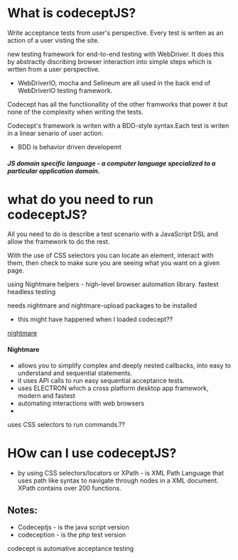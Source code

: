 # What is codeceptJS?

Write acceptance tests from user's perspective. Every test is writen as an action of a user visting the site.

new testing framework for end-to-end testing with WebDriver. It does this by abstractly discribing browser interaction into simple steps which is wrtten from a user perspective.

  - WebDriverIO, mocha and Selineum are all used in the back end of WebDriverIO testing framework.

Codecept has all the functiionallity of the other framworks that power it but none of the complexity when writing the tests.

Codecept's framework is writen with a BDD-style syntax.Each test is writen in a linear senario of user action.
  - BDD is behavior driven developemt

##### JS domain specific language - a computer language specialized to a particular application domain.


# what do you need to run codeceptJS?
All you need to do is describe a test scenario with a JavaScript DSL and allow the framework to do the rest.

With the use of CSS selectors you can locate an element, interact with them, then check to make sure you are seeing what you want on a given page.

using Nightmare helpers - high-level browser automation library. fastest headless testing

needs nightmare and nightmare-upload packages to be installed

- this might have happened when I loaded codecept??  

[nightmare](http://codecept.io/helpers/Nightmare/)

#### Nightmare
- allows you to simplify complex and deeply nested callbacks, into easy to understand and sequential
statements.
- it uses API calls to run easy sequential acceptance tests.
- uses ELECTRON which a cross platform desktop app framework, modern and fastest
- automating interactions with web browsers
- 

uses CSS selectors to run commands.??


# HOw can I use codeceptJS?
- by using CSS selectors/locators or XPath - is XML Path Language that uses path like syntax to navigate through nodes in a XML document. XPath contains over 200 functions.


## Notes:
- Codeceptjs - is the java script version
- codeception - is the php test version

codecept is automative acceptance testing
